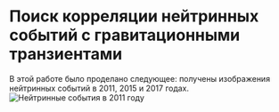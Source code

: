 # Поиск корреляции нейтринных событий с гравитационными транзиентами
В этой работе было проделано следующее: получены изображения нейтринных событий в 2011, 2015 и 2017 годах.
![Нейтринные события в 2011 году](rauzenbit/CV.ScienceNeutrino/2011.png)
